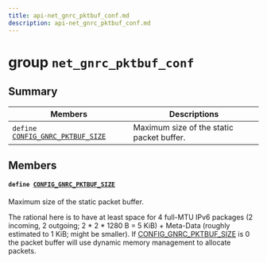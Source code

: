 ```yaml
---
title: api-net_gnrc_pktbuf_conf.md
description: api-net_gnrc_pktbuf_conf.md
---
```

# group `net_gnrc_pktbuf_conf` 

## Summary

 Members                        | Descriptions                                
--------------------------------|---------------------------------------------
`define `[`CONFIG_GNRC_PKTBUF_SIZE`](#group__net__gnrc__pktbuf__conf_1ga3d31ccb6c133c6c4c91d60f5e420a83c)            | Maximum size of the static packet buffer.

## Members

#### `define `[`CONFIG_GNRC_PKTBUF_SIZE`](#group__net__gnrc__pktbuf__conf_1ga3d31ccb6c133c6c4c91d60f5e420a83c) 

Maximum size of the static packet buffer.

The rational here is to have at least space for 4 full-MTU IPv6 packages (2 incoming, 2 outgoing; 2 * 2 * 1280 B = 5 KiB) + Meta-Data (roughly estimated to 1 KiB; might be smaller). If [CONFIG_GNRC_PKTBUF_SIZE](./doc/starlight-docs/src/content/docs/apidoc/api-undefined.md#group__net__gnrc__pktbuf__conf_1ga3d31ccb6c133c6c4c91d60f5e420a83c) is 0 the packet buffer will use dynamic memory management to allocate packets.

